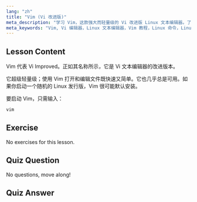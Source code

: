 ```yaml
---
lang: "zh"
title: "Vim (Vi 改进版)"
meta_description: "学习 Vim，这款强大而轻量级的 Vi 改进版 Linux 文本编辑器。了解基本用法以及 Vim 对 Linux 用户至关重要的原因。"
meta_keywords: "Vim, Vi 编辑器，Linux 文本编辑器，Vim 教程，Linux 命令，Linux 初学者，Vim 指南"
---
```


## Lesson Content

Vim 代表 Vi Improved。正如其名称所示，它是 Vi 文本编辑器的改进版本。

它超级轻量级；使用 Vim 打开和编辑文件既快速又简单。它也几乎总是可用。如果你启动一个随机的 Linux 发行版，Vim 很可能默认安装。

要启动 Vim，只需输入：

```bash
vim
```

## Exercise

No exercises for this lesson.

## Quiz Question

No questions, move along!

## Quiz Answer
